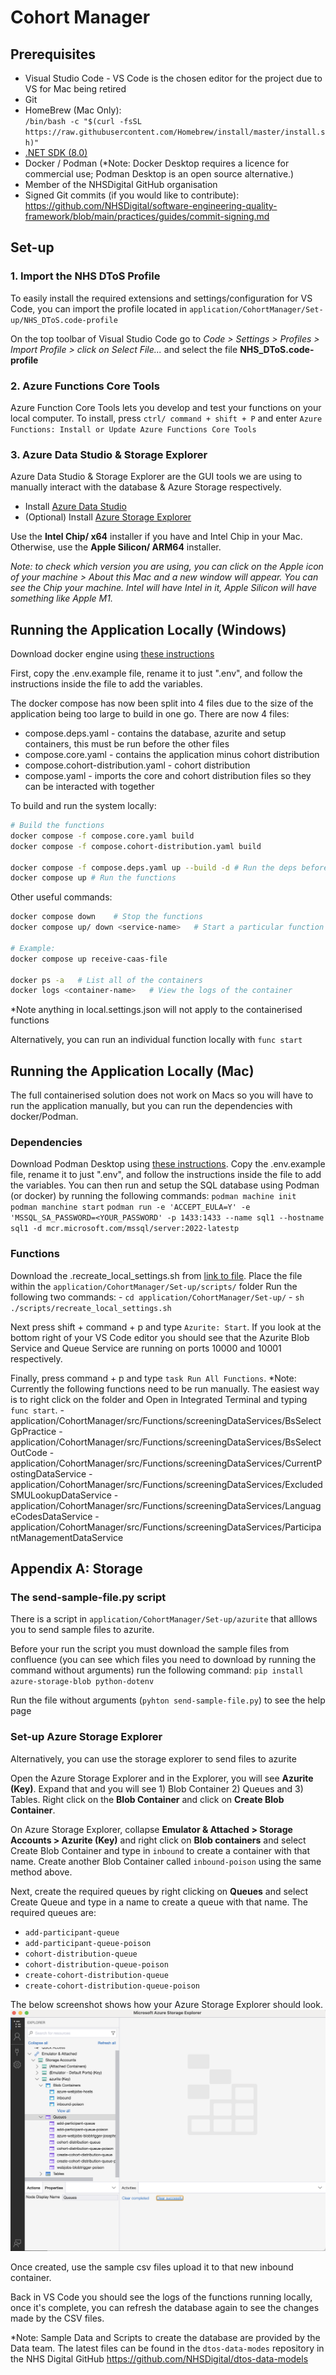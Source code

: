 # Cohort Manager

## Prerequisites

- Visual Studio Code - VS Code is the chosen editor for the project due to VS for Mac being retired
- Git
- HomeBrew (Mac Only): \
    `/bin/bash -c "$(curl -fsSL https://raw.githubusercontent.com/Homebrew/install/master/install.sh)"`
- [.NET SDK (8.0)](https://dotnet.microsoft.com/en-us/download/dotnet/8.0)
- Docker / Podman (*Note: Docker Desktop requires a licence for commercial use; Podman Desktop is an open source alternative.)
- Member of the NHSDigital GitHub organisation
- Signed Git commits (if you would like to contribute): <https://github.com/NHSDigital/software-engineering-quality-framework/blob/main/practices/guides/commit-signing.md>

## Set-up

### 1. Import the NHS DToS Profile

To easily install the required extensions and settings/configuration for VS Code, you can import the profile located in `application/CohortManager/Set-up/NHS_DToS.code-profile`

On the top toolbar of Visual Studio Code go to *Code > Settings > Profiles > Import Profile > click on Select File...* and select the file **NHS_DToS.code-profile**

### 2. Azure Functions Core Tools

Azure Function Core Tools lets you develop and test your functions on your local computer. To install, press `ctrl/ command + shift + P` and enter `Azure Functions: Install or Update Azure Functions Core Tools`

### 3. Azure Data Studio & Storage Explorer

Azure Data Studio & Storage Explorer are the GUI tools we are using to manually interact with the database & Azure Storage respectively.

- Install [Azure Data Studio](https://learn.microsoft.com/en-us/azure-data-studio/download-azure-data-studio?tabs=wi[…]all%2Credhat-install%2Cwindows-uninstall%2Credhat-uninstall)
- (Optional) Install [Azure Storage Explorer](https://azure.microsoft.com/en-gb/products/storage/storage-explorer)

Use the **Intel Chip/ x64** installer if you have and Intel Chip in your Mac. Otherwise, use the **Apple Silicon/ ARM64** installer.

*Note: to check which version you are using, you can click on the Apple icon of your machine > About this Mac and a new window will appear. You can see the Chip your machine. Intel will have Intel in it, Apple Silicon will have something like Apple M1.*

## Running the Application Locally (Windows)

Download docker engine using [these instructions](https://medium.com/@rom.bruyere/docker-and-wsl2-without-docker-desktop-f529d15d9398)

First, copy the .env.example file, rename it to just ".env", and follow the instructions inside the file to add the variables.

The docker compose has now been split into 4 files due to the size of the application being too large to build in one go. There are now 4 files:

- compose.deps.yaml - contains the database, azurite and setup containers, this must be run before the other files
- compose.core.yaml - contains the application minus cohort distribution
- compose.cohort-distribution.yaml - cohort distribution
- compose.yaml - imports the core and cohort distribution files so they can be interacted with together

To build and run the system locally:

```bash
# Build the functions
docker compose -f compose.core.yaml build
docker compose -f compose.cohort-distribution.yaml build

docker compose -f compose.deps.yaml up --build -d # Run the deps before the rest of the functions
docker compose up # Run the functions
```

Other useful commands:

```bash
docker compose down    # Stop the functions
docker compose up/ down <service-name>   # Start a particular function or dependency

# Example:
docker compose up receive-caas-file

docker ps -a   # List all of the containers
docker logs <container-name>   # View the logs of the container
```

*Note anything in local.settings.json will not apply to the containerised functions

Alternatively, you can run an individual function locally with `func start`

## Running the Application Locally (Mac)

The full containerised solution does not work on Macs so you will have to run the application manually, but you can run the dependencies with docker/Podman.

### Dependencies

Download Podman Desktop using [these instructions](https://podman-desktop.io/).
Copy the .env.example file, rename it to just ".env", and follow the instructions inside the file to add the variables.
You can then run and setup the SQL database using Podman (or docker) by running the following commands:
    `podman machine init`
    `podman manchine start`
    `podman run -e 'ACCEPT_EULA=Y' -e 'MSSQL_SA_PASSWORD=<YOUR_PASSWORD' -p 1433:1433 --name sql1 --hostname sql1 -d mcr.microsoft.com/mssql/server:2022-latestp`

### Functions

Download the .recreate_local_settings.sh from [link to file](https://example.com/).
Place the file within the `application/CohortManager/Set-up/scripts/` folder
Run the following two commands:
    - `cd application/CohortManager/Set-up/`
    - `sh ./scripts/recreate_local_settings.sh`

Next press shift + command + p and type `Azurite: Start`. If you look at the bottom right of your VS Code editor you should see that the Azurite Blob Service and Queue Service are running on ports 10000 and 10001 respectively.

Finally, press command + p and type `task Run All Functions`. 
*Note: Currently the following functions need to be run manually. The easiest way is to right click on the folder and Open in Integrated Terminal and typing `func start`. 
    - application/CohortManager/src/Functions/screeningDataServices/BsSelectGpPractice
    - application/CohortManager/src/Functions/screeningDataServices/BsSelectOutCode
    - application/CohortManager/src/Functions/screeningDataServices/CurrentPostingDataService
    - application/CohortManager/src/Functions/screeningDataServices/ExcludedSMULookupDataService
    - application/CohortManager/src/Functions/screeningDataServices/LanguageCodesDataService
    - application/CohortManager/src/Functions/screeningDataServices/ParticipantManagementDataService


## Appendix A: Storage

### The send-sample-file.py script

There is a script in `application/CohortManager/Set-up/azurite` that alllows you to send sample files to azurite.

Before your run the script you must download the sample files from confluence (you can see which files you need to download by running the command without arguments) run the following command: `pip install azure-storage-blob python-dotenv`

Run the file without arguments (`pyhton send-sample-file.py`) to see the help page

### Set-up Azure Storage Explorer

Alternatively, you can use the storage explorer to send files to azurite

Open the Azure Storage Explorer and in the Explorer, you will see **Azurite (Key)**. Expand that and you will see 1) Blob Container 2) Queues and 3) Tables. Right click on the **Blob Container** and click on **Create Blob Container**.

On Azure Storage Explorer, collapse **Emulator & Attached > Storage Accounts > Azurite (Key)** and right click on **Blob containers** and select Create Blob Container and type in `inbound` to create a container with that name. Create another Blob Container called `inbound-poison` using the same method above. 

Next, create the required queues by right clicking on **Queues** and select Create Queue and type in a name to create a queue with that name.
The required queues are:
- `add-participant-queue`
- `add-participant-queue-poison`
- `cohort-distribution-queue`
- `cohort-distribution-queue-poison`
- `create-cohort-distribution-queue`
- `create-cohort-distribution-queue-poison`

The below screenshot shows how your Azure Storage Explorer should look.
![Azure Storage Final](../assets/azure_storage.png)

Once created, use the sample csv files upload it to that new inbound container.

Back in VS Code you should see the logs of the functions running locally, once it's complete, you can refresh the database again to see the changes made by the CSV files.

*Note: Sample Data and Scripts to create the database are provided by the Data team. The latest files can be found in the `dtos-data-modes` repository in the NHS Digital GitHub <https://github.com/NHSDigital/dtos-data-models>
